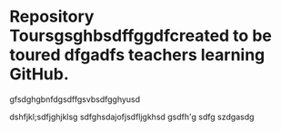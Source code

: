 # Repository Toursgsghbsdffggdfcreated to be toured dfgadfs teachers learning GitHub. 
gfsdghgbnfdgsdffgsvbsdfgghyusd

dshfjkl;sdfjghjklsg
sdfghsdajofjsdfljgkhsd
gsdfh'g
sdfg
szdgasdg